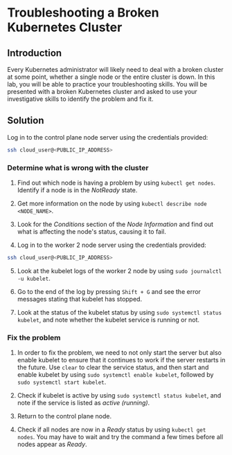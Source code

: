 # Troubleshooting a Broken Kubernetes Cluster

## Introduction

Every Kubernetes administrator will likely need to deal with a broken cluster at some point, whether a single node or the entire cluster is down. In this lab, you will be able to practice your troubleshooting skills. You will be presented with a broken Kubernetes cluster and asked to use your investigative skills to identify the problem and fix it.

## Solution

Log in to the control plane node server using the credentials provided:

```zsh
ssh cloud_user@<PUBLIC_IP_ADDRESS>
```

### Determine what is wrong with the cluster

1. Find out which node is having a problem by using `kubectl get nodes`. Identify if a node is in the _NotReady_ state.

2. Get more information on the node by using `kubectl describe node <NODE_NAME>`.

3. Look for the _Conditions_ section of the _Node Information_ and find out what is affecting the node's status, causing it to fail.

4. Log in to the worker 2 node server using the credentials provided:

```zsh
ssh cloud_user@<PUBLIC_IP_ADDRESS>
```

5. Look at the kubelet logs of the worker 2 node by using `sudo journalctl -u kubelet`.

6. Go to the end of the log by pressing `Shift + G` and see the error messages stating that kubelet has stopped.

7. Look at the status of the kubelet status by using `sudo systemctl status kubelet`, and note whether the kubelet service is running or not.

### Fix the problem

1. In order to fix the problem, we need to not only start the server but also enable kubelet to ensure that it continues to work if the server restarts in the future. Use `clear` to clear the service status, and then start and enable kubelet by using `sudo systemctl enable kubelet`, followed by `sudo systemctl start kubelet`.

2. Check if kubelet is active by using `sudo systemctl status kubelet`, and note if the service is listed as _active (running)_.

3. Return to the control plane node.

4. Check if all nodes are now in a _Ready_ status by using `kubectl get nodes`. You may have to wait and try the command a few times before all nodes appear as _Ready_.
